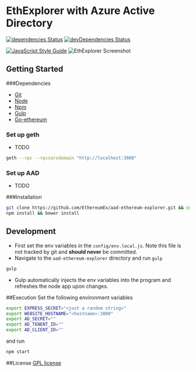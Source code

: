 # EthExplorer with Azure Active Directory

[![dependencies Status](https://david-dm.org/EthereumEx/aad-ethereum-explorer/status.svg)](https://david-dm.org/EthereumEx/aad-ethereum-explorer)
[![devDependencies Status](https://david-dm.org/EthereumEx/aad-ethereum-explorer/dev-status.svg)](https://david-dm.org/EthereumEx/aad-ethereum-explorer?type=dev)

[![JavaScript Style Guide](https://cdn.rawgit.com/feross/standard/master/badge.svg)](https://github.com/feross/standard)
![EthExplorer Screenshot](http://i.imgur.com/NHFYq0x.png)

## Getting Started
###Dependencies
* [Git](https://git-scm.com/book/en/v2/Getting-Started-Installing-Git)
* [Node](http://nodejs.org)
* [Npm](https://www.npmjs.com)
* [Gulp](http://gulpjs.com/)
* [Go-ethereum](https://github.com/ethereum/go-ethereum/wiki/geth)

### Set up geth
* TODO

```bash
geth --rpc --rpccorsdomain "http://localhost:3000"
```

### Set up AAD
* TODO

###Installation

```bash
git clone https://github.com/EthereumEx/aad-ethereum-explorer.git && cd aad-ethereum-explorer
npm install && bower install
```

## Development
* First set the env variables in the `config/env.local.js`. Note this file is not tracked by git and **should never** be committed.
* Navigate to the `aad-ethereum-explorer` directory and run `gulp`

```bash
gulp
```

* Gulp automatically injects the env variables into the program and refreshes the node app upon changes.

##Execution
Set the following environment variables

``` bash
export EXPRESS_SECRET="<just a random string>"
export WEBSITE_HOSTNAME="<hostname>:3000"
export AD_SECRET=""
export AD_TENENT_ID=""
export AD_CLIENT_ID=""
```

and run

```bash
npm start
```


##License
[GPL license](https://opensource.org/licenses/GPL)
